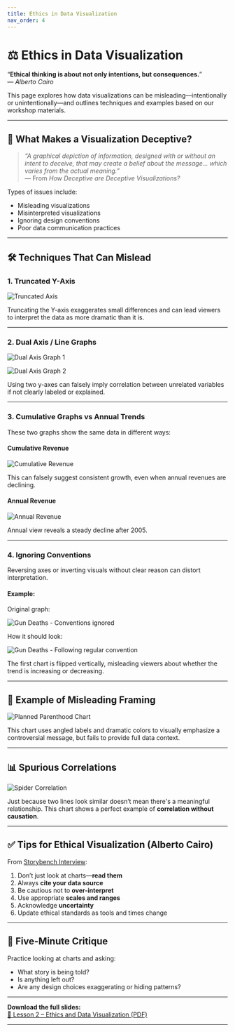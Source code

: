```yaml
---
title: Ethics in Data Visualization
nav_order: 4
---
```


# ⚖️ Ethics in Data Visualization

“**Ethical thinking is about not only intentions, but consequences.**”  
— *Alberto Cairo*

This page explores how data visualizations can be misleading—intentionally or unintentionally—and outlines techniques and examples based on our workshop materials.

---

## 🚩 What Makes a Visualization Deceptive?

> *“A graphical depiction of information, designed with or without an intent to deceive, that may create a belief about the message... which varies from the actual meaning.”*  
> — From *How Deceptive are Deceptive Visualizations?*

Types of issues include:
- Misleading visualizations
- Misinterpreted visualizations
- Ignoring design conventions
- Poor data communication practices

---

## 🛠️ Techniques That Can Mislead

### 1. Truncated Y-Axis

![Truncated Axis](truncated_axis.png)

Truncating the Y-axis exaggerates small differences and can lead viewers to interpret the data as more dramatic than it is.

---

### 2. Dual Axis / Line Graphs

![Dual Axis Graph 1](dual_axis_line_graph_1.png)

![Dual Axis Graph 2](dual_axis_line_graph_2.jpg)

Using two y-axes can falsely imply correlation between unrelated variables if not clearly labeled or explained.

---

### 3. Cumulative Graphs vs Annual Trends

These two graphs show the same data in different ways:

#### Cumulative Revenue

![Cumulative Revenue](annual_revenue_cumulative.png)

This can falsely suggest consistent growth, even when annual revenues are declining.

#### Annual Revenue

![Annual Revenue](annual_revenue.png)

Annual view reveals a steady decline after 2005.

---

### 4. Ignoring Conventions

Reversing axes or inverting visuals without clear reason can distort interpretation.

#### Example:

Original graph:

![Gun Deaths - Conventions ignored](gun_death_left.png)

How it should look:

![Gun Deaths - Following regular convention](gun_death_right.png)

The first chart is flipped vertically, misleading viewers about whether the trend is increasing or decreasing.

---

## 🧠 Example of Misleading Framing

![Planned Parenthood Chart](dual_axis_line_graph_1.png)

This chart uses angled labels and dramatic colors to visually emphasize a controversial message, but fails to provide full data context.

---

## 📊 Spurious Correlations

![Spider Correlation](dual_axis_line_graph_2.jpg)

Just because two lines look similar doesn’t mean there's a meaningful relationship. This chart shows a perfect example of **correlation without causation**.

---

## ✅ Tips for Ethical Visualization (Alberto Cairo)

From [Storybench Interview](https://www.storybench.org/six-ways-alberto-cairo-thinks-you-can-improve-your-data-visualizations/):

1. Don’t just look at charts—**read them**
2. Always **cite your data source**
3. Be cautious not to **over-interpret**
4. Use appropriate **scales and ranges**
5. Acknowledge **uncertainty**
6. Update ethical standards as tools and times change

---

## 📝 Five-Minute Critique

Practice looking at charts and asking:
- What story is being told?
- Is anything left out?
- Are any design choices exaggerating or hiding patterns?

---

**Download the full slides:**  
[📄 Lesson 2 – Ethics and Data Visualization (PDF)](Lesson%202_%20Ethics%20and%20Data%20Visualization.pdf)

---
